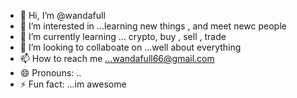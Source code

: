 - 👋 Hi, I’m @wandafull
- 👀 I’m interested in ...learning new things , and meet newc people
- 🌱 I’m currently learning ... crypto, buy , sell , trade
- 💞️ I’m looking to collaboate on ...well about everything 
- 📫 How to reach me ...wandafull66@gmail.com
- 😄 Pronouns: ..
- ⚡ Fun fact: ...im awesome 

<!---
wandafull/wandafull is a ✨ special ✨ repository because its `README.md` (this file) appears on your GitHub profile.
You can click the Preview link to take a look at your changes.
--->
